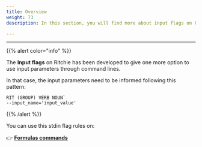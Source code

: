 ```yaml
---
title: Overview
weight: 73
description: In this section, you will find more about input flags on Ritchie. 

---
```

---

{{% alert color="info" %}}

The **Input flags** on Ritchie has been developed to give one more option to use input parameters through command lines.   
  
In that case, the input parameters need to be informed following this pattern:

```text
RIT (GROUP) VERB NOUN` 
--input_name='input_value'
``` 
{{% /alert %}}

You can use this stdin flag rules on:

👉 [**Formulas commands**](/docs-ritchie/how-to/standard-inputs/input-flags/formulas-commands/)